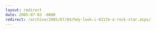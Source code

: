 ```yaml
---
layout: redirect
date: 2005-07-03 -0800
redirect: /archive/2005/07/04/hey-look-i-8217m-a-rock-star.aspx/
---
```

